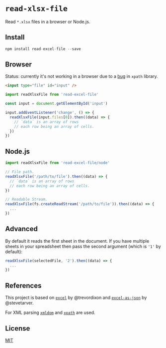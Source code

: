 # `read-xlsx-file`

Read `*.xlsx` files in a browser or Node.js.

## Install

```js
npm install read-excel-file --save
```

## Browser

Status: currently it's not working in a browser due to a [bug](https://github.com/goto100/xpath/issues/85) in `xpath` library.

```html
<input type="file" id="input" />
```

```js
import readXlsxFile from 'read-excel-file'

const input = document.getElementById('input')

input.addEventListener('change', () => {
  readXlsxFile(input.files[0]).then((data) => {
    // `data` is an array of rows
    // each row being an array of cells.
  })
})
```

## Node.js

```js
import readXlsxFile from 'read-excel-file/node'

// File path.
readXlsxFile('/path/to/file').then((data) => {
  // `data` is an array of rows
  // each row being an array of cells.
})

// Readable Stream.
readXlsxFile(fs.createReadStream('/path/to/file')).then((data) => {
  ...
})
```

## Advanced

By default it reads the first sheet in the document. If you have multiple sheets in your spreadsheet then pass the second argument (which is `'1'` by default):

```js
readXlsxFile(selectedFile, '2').then((data) => {
  ...
})
````

## References

This project is based on [`excel`](https://github.com/trevordixon/excel.js) by @trevordixon and [`excel-as-json`](https://github.com/stevetarver/excel-as-json/blob) by @stevetarver.

For XML parsing [`xmldom`](https://github.com/jindw/xmldom) and [`xpath`](https://github.com/goto100/xpath) are used.

## License

[MIT](LICENSE)

